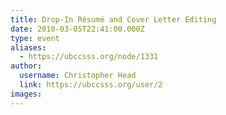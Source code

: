 ```yaml
---
title: Drop-In Résumé and Cover Letter Editing 
date: 2010-03-05T22:41:00.000Z
type: event
aliases:
  - https://ubccsss.org/node/1331
author:
  username: Christopher Head
  link: https://ubccsss.org/user/2
images:
---
```


